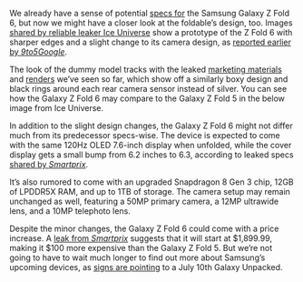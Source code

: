 We already have a sense of potential [specs for](/2024/6/14/24178341/samsungs-galaxy-z-fold-6-seems-like-a-minor-upgrade) the Samsung Galaxy Z Fold 6, but now we might have a closer look at the foldable’s design, too. Images [shared by reliable leaker Ice Universe](https://x.com/UniverseIce/status/1801446432211390695) show a prototype of the Z Fold 6 with sharper edges and a slight change to its camera design, as [reported earlier by *9to5Google*](https://9to5google.com/2024/06/14/prototype-unit-photos-show-off-galaxy-z-fold-6s-boxier-design/).

The look of the dummy model tracks with the leaked [marketing materials](https://9to5google.com/2024/06/05/samsung-galaxy-z-fold-6-flip-6-leaked-ad/) and [renders](/2024/2/28/24085509/samsung-galaxy-z-fold-6-foldable-leaked-renders-rumored-july-unpacked) we’ve seen so far, which show off a similarly boxy design and black rings around each rear camera sensor instead of silver. You can see how the Galaxy Z Fold 6 may compare to the Galaxy Z Fold 5 in the below image from Ice Universe.

In addition to the slight design changes, the Galaxy Z Fold 6 might not differ much from its predecessor specs-wise. The device is expected to come with the same 120Hz OLED 7.6-inch display when unfolded, while the cover display gets a small bump from 6.2 inches to 6.3, according to leaked specs [shared by *Smartprix*](https://www.smartprix.com/bytes/exclusive-samsung-galaxy-z-fold6-specs-leak-ahead-of-paris-unpacked/).

It’s also rumored to come with an upgraded Snapdragon 8 Gen 3 chip, 12GB of LPDDR5X RAM, and up to 1TB of storage. The camera setup may remain unchanged as well, featuring a 50MP primary camera, a 12MP ultrawide lens, and a 10MP telephoto lens.

Despite the minor changes, the Galaxy Z Fold 6 could come with a price increase. A [leak from *Smartprix*](https://www.smartprix.com/bytes/breaking-samsung-galaxy-z-fold6-us-pricing-variants-revealed/) suggests that it will start at $1,899.99, making it $100 more expensive than the Galaxy Z Fold 5. But we’re not going to have to wait much longer to find out more about Samsung’s upcoming devices, as [signs are pointing](https://x.com/evleaks/status/1801615700018040980) to a July 10th Galaxy Unpacked.
